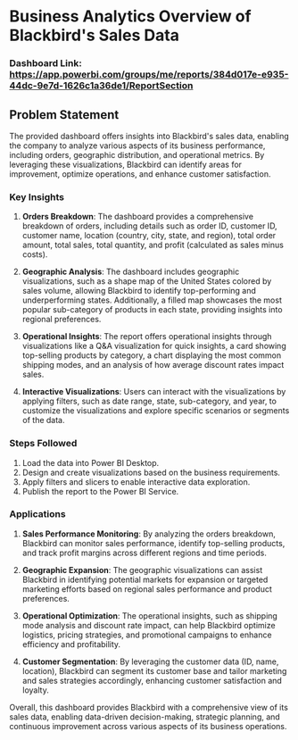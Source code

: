 # Business Analytics Overview of Blackbird's Sales Data

### Dashboard Link: https://app.powerbi.com/groups/me/reports/384d017e-e935-44dc-9e7d-1626c1a36de1/ReportSection

## Problem Statement

The provided dashboard offers insights into Blackbird's sales data, enabling the company to analyze various aspects of its business performance, including orders, geographic distribution, and operational metrics. By leveraging these visualizations, Blackbird can identify areas for improvement, optimize operations, and enhance customer satisfaction.

### Key Insights

1. **Orders Breakdown**: The dashboard provides a comprehensive breakdown of orders, including details such as order ID, customer ID, customer name, location (country, city, state, and region), total order amount, total sales, total quantity, and profit (calculated as sales minus costs).

2. **Geographic Analysis**: The dashboard includes geographic visualizations, such as a shape map of the United States colored by sales volume, allowing Blackbird to identify top-performing and underperforming states. Additionally, a filled map showcases the most popular sub-category of products in each state, providing insights into regional preferences.

3. **Operational Insights**: The report offers operational insights through visualizations like a Q&A visualization for quick insights, a card showing top-selling products by category, a chart displaying the most common shipping modes, and an analysis of how average discount rates impact sales.

4. **Interactive Visualizations**: Users can interact with the visualizations by applying filters, such as date range, state, sub-category, and year, to customize the visualizations and explore specific scenarios or segments of the data.

### Steps Followed

1. Load the data into Power BI Desktop.
2. Design and create visualizations based on the business requirements.
3. Apply filters and slicers to enable interactive data exploration.
4. Publish the report to the Power BI Service.

### Applications

1. **Sales Performance Monitoring**: By analyzing the orders breakdown, Blackbird can monitor sales performance, identify top-selling products, and track profit margins across different regions and time periods.

2. **Geographic Expansion**: The geographic visualizations can assist Blackbird in identifying potential markets for expansion or targeted marketing efforts based on regional sales performance and product preferences.

3. **Operational Optimization**: The operational insights, such as shipping mode analysis and discount rate impact, can help Blackbird optimize logistics, pricing strategies, and promotional campaigns to enhance efficiency and profitability.

4. **Customer Segmentation**: By leveraging the customer data (ID, name, location), Blackbird can segment its customer base and tailor marketing and sales strategies accordingly, enhancing customer satisfaction and loyalty.

Overall, this dashboard provides Blackbird with a comprehensive view of its sales data, enabling data-driven decision-making, strategic planning, and continuous improvement across various aspects of its business operations.
